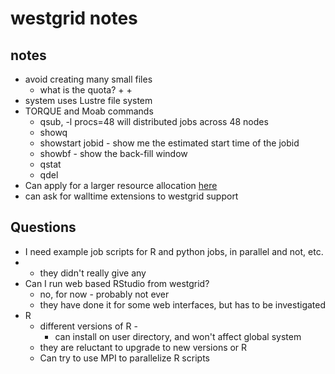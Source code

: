 # westgrid notes

## notes
+ avoid creating many small files
	+ what is the quota?
		+ 
		+ 
+ system uses Lustre file system
+ TORQUE and Moab commands
	+ qsub, -l procs=48 will distributed jobs across 48 nodes
	+ showq
	+ showstart jobid - show me the estimated start time of the jobid
	+ showbf - show the back-fill window
	+ qstat
	+ qdel
+ Can apply for a larger resource allocation [here](http://www.westgrid.ca/support/accounts/resource_allocations)
+ can ask for walltime extensions to westgrid support

## Questions
+ I need example job scripts for R and python jobs, in parallel and not, etc.
+ 	+ they didn't really give any
+ Can I run web based RStudio from westgrid?
	+ no, for now - probably not ever
	+ they have done it for some web interfaces, but has to be investigated
+ R
	+ different versions of R - 
		+ can install on user directory, and won't affect global system
	+ they are reluctant to upgrade to new versions or R
	+ Can try to use MPI to parallelize R scripts